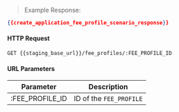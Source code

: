 > Example Response:

```json
{{create_application_fee_profile_scenario_response}}
```

#### HTTP Request

`GET {{staging_base_url}}/fee_profiles/:FEE_PROFILE_ID`


#### URL Parameters

Parameter | Description
--------- | -------------------------------------------------------------------
:FEE_PROFILE_ID | ID of the `FEE_PROFILE`
